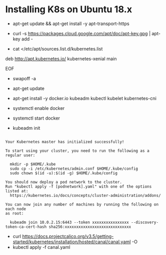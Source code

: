 # Installing K8s on Ubuntu 18.x

- apt-get update && apt-get install -y apt-transport-https
- curl -s https://packages.cloud.google.com/apt/doc/apt-key.gpg | apt-key add -

- cat </etc/apt/sources.list.d/kubernetes.list

deb http://apt.kubernetes.io/ kubernetes-xenial main

EOF
- swapoff -a

- apt-get update
- apt-get install -y docker.io kubeadm kubectl kubelet kubernetes-cni
- systemctl enable docker
- systemctl start docker
- kubeadm init                                          

```

Your Kubernetes master has initialized successfully!

To start using your cluster, you need to run the following as a regular user:

  mkdir -p $HOME/.kube
  sudo cp -i /etc/kubernetes/admin.conf $HOME/.kube/config
  sudo chown $(id -u):$(id -g) $HOME/.kube/config

You should now deploy a pod network to the cluster.
Run "kubectl apply -f [podnetwork].yaml" with one of the options listed at:
  https://kubernetes.io/docs/concepts/cluster-administration/addons/

You can now join any number of machines by running the following on each node
as root:

  kubeadm join 10.0.2.15:6443 --token xxxxxxxxxxxxxxxx --discovery-token-ca-cert-hash sha256:xxxxxxxxxxxxxxxxxxxxxxxxxxxxx
```
- curl https://docs.projectcalico.org/v3.5/getting-started/kubernetes/installation/hosted/canal/canal.yaml -O
- kubectl apply -f canal.yaml
